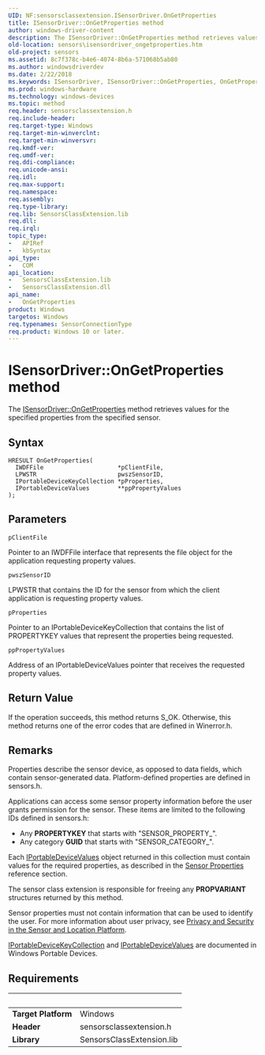 ```yaml
---
UID: NF:sensorsclassextension.ISensorDriver.OnGetProperties
title: ISensorDriver::OnGetProperties method
author: windows-driver-content
description: The ISensorDriver::OnGetProperties method retrieves values for the specified properties from the specified sensor.
old-location: sensors\isensordriver_ongetproperties.htm
old-project: sensors
ms.assetid: 8c7f378c-b4e6-4074-8b6a-571068b5ab80
ms.author: windowsdriverdev
ms.date: 2/22/2018
ms.keywords: ISensorDriver, ISensorDriver::OnGetProperties, OnGetProperties method [Sensor Devices], OnGetProperties,ISensorDriver.OnGetProperties, sensors.isensordriver_ongetproperties
ms.prod: windows-hardware
ms.technology: windows-devices
ms.topic: method
req.header: sensorsclassextension.h
req.include-header: 
req.target-type: Windows
req.target-min-winverclnt: 
req.target-min-winversvr: 
req.kmdf-ver: 
req.umdf-ver: 
req.ddi-compliance: 
req.unicode-ansi: 
req.idl: 
req.max-support: 
req.namespace: 
req.assembly: 
req.type-library: 
req.lib: SensorsClassExtension.lib
req.dll: 
req.irql: 
topic_type:
-	APIRef
-	kbSyntax
api_type:
-	COM
api_location:
-	SensorsClassExtension.lib
-	SensorsClassExtension.dll
api_name:
-	OnGetProperties
product: Windows
targetos: Windows
req.typenames: SensorConnectionType
req.product: Windows 10 or later.
---
```



# ISensorDriver::OnGetProperties method
The <a href="https://msdn.microsoft.com/library/windows/hardware/ff545610">ISensorDriver::OnGetProperties</a> method retrieves values for the specified properties from the specified sensor.

## Syntax

```
HRESULT OnGetProperties(
  IWDFFile                     *pClientFile,
  LPWSTR                       pwszSensorID,
  IPortableDeviceKeyCollection *pProperties,
  IPortableDeviceValues        **ppPropertyValues
);
```

## Parameters

`pClientFile`

Pointer to an IWDFFile interface that represents the file object for the application requesting property values.

`pwszSensorID`

LPWSTR that contains the ID for the sensor from which the client application is requesting property values.

`pProperties`

Pointer to an IPortableDeviceKeyCollection that contains the list of PROPERTYKEY values that represent the properties being requested.

`ppPropertyValues`

Address of an IPortableDeviceValues pointer that receives the requested property values.


## Return Value

If the operation succeeds, this method returns S_OK. Otherwise, this method returns one of the error codes that are defined in Winerror.h.

## Remarks

Properties describe the sensor device, as opposed to data fields, which contain sensor-generated data. Platform-defined properties are defined in sensors.h.

Applications can access some sensor property information before the user grants permission for the sensor. These items are limited to the following IDs defined in sensors.h:

<ul>
<li>
Any <b>PROPERTYKEY</b> that starts with "SENSOR_PROPERTY_".

</li>
<li>
Any category <b>GUID</b> that starts with "SENSOR_CATEGORY_".

</li>
</ul>
Each <a href="http://go.microsoft.com/fwlink/p/?linkid=131486">IPortableDeviceValues</a> object returned in this collection must contain values for the required properties, as described in the <a href="https://msdn.microsoft.com/library/windows/hardware/dn946698">Sensor Properties</a> reference section.

The sensor class extension is responsible for freeing any <b>PROPVARIANT</b> structures returned by this method.

Sensor properties must not contain information that can be used to identify the user. For more information about user privacy, see <a href="https://msdn.microsoft.com/9defb163-4de6-46cc-b817-d3e6291137be">Privacy and Security in the Sensor and Location Platform</a>.

<a href="http://go.microsoft.com/fwlink/p/?linkid=131484">IPortableDeviceKeyCollection</a> and <a href="http://go.microsoft.com/fwlink/p/?linkid=131486">IPortableDeviceValues</a> are documented in Windows Portable Devices.

## Requirements
| &nbsp; | &nbsp; |
| ---- |:---- |
| **Target Platform** | Windows |
| **Header** | sensorsclassextension.h |
| **Library** | SensorsClassExtension.lib |